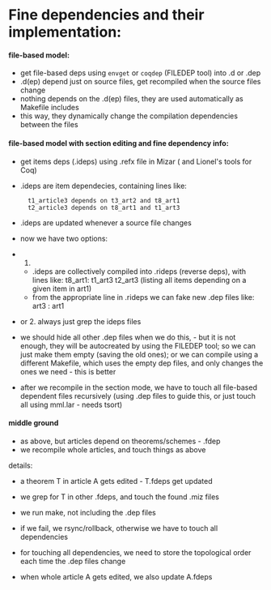 # Fine dependencies and their implementation:

#### file-based model:

- get file-based deps using `envget` or `coqdep` (FILEDEP tool) into .d or .dep
- .d(ep) depend just on source files, get recompiled when the source files change
- nothing depends on the .d(ep) files, they are used automatically as Makefile includes
- this way, they dynamically change the compilation dependencies between the files

#### file-based model with section editing and fine dependency info:

- get items deps (.ideps) using .refx file in Mizar ( and Lionel's tools for Coq)
- .ideps are item dependecies, containing lines like:

        t1_article3 depends on t3_art2 and t8_art1
        t2_article3 depends on t8_art1 and t1_art3
     
- .ideps are updated whenever a source file changes
- now we have two options:
- 1.
   * .ideps are collectively compiled into .rideps (reverse deps), with lines like:
     t8_art1: t1_art3 t2_art3 (listing all items depending on a given item in art1)
   * from the appropriate line in .rideps we can fake new .dep files like:
     art3 : art1
- or 2. always just grep the ideps files
- we should hide all other .dep files when we do this, - but it is not enough, they will
  be autocreated by using the FILEDEP tool; so we can just make them empty (saving the 
  old ones); or we can compile using a different Makefile, which uses the empty dep files,
  and only changes the ones we need - this is better
- after we recompile in the section mode, we have to touch all file-based dependent files 
  recursively (using .dep files to guide this, or just touch all using mml.lar - needs tsort)

#### middle ground

- as above, but articles depend on theorems/schemes - .fdep
- we recompile whole articles, and touch things as above

details:

- a theorem T in article A gets edited - T.fdeps get updated
- we grep for T in other .fdeps, and touch the found .miz files
- we run make, not including the .dep files
- if we fail, we rsync/rollback, otherwise we have to touch all
  dependencies
- for touching all dependencies, we need to store the topological
  order each time the .dep files change
  

- when whole article A gets edited, we also update A.fdeps
